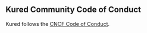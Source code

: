## Kured Community Code of Conduct

Kured follows the [CNCF Code of Conduct](https://github.com/cncf/foundation/blob/main/code-of-conduct.md).
